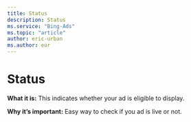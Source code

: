 ```yaml
---
title: Status
description: Status
ms.service: "Bing-Ads"
ms.topic: "article"
author: eric-urban
ms.author: eur
---
```


# Status

**What it is:**     This indicates whether your ad is eligible to display.

**Why it’s important:**    Easy way to check if you ad is live or not.


